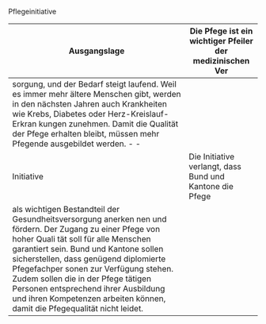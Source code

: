 Pflegeinitiative

| Ausgangslage                                                                                                                                                                                                                                                                                                                                                                                                                                                                                                                                                                                 | Die Pfege ist ein wichtiger Pfeiler der medizinischen Ver   |
|----------------------------------------------------------------------------------------------------------------------------------------------------------------------------------------------------------------------------------------------------------------------------------------------------------------------------------------------------------------------------------------------------------------------------------------------------------------------------------------------------------------------------------------------------------------------------------------------|-------------------------------------------------------------|
| sorgung, und der Bedarf steigt laufend. Weil es immer mehr  ältere Menschen gibt, werden in den nächsten Jahren auch  Krankheiten wie Krebs, Diabetes oder Herz-Kreislauf-Erkran kungen zunehmen. Damit die Qualität der Pfege erhalten  bleibt, müssen mehr Pfegende ausgebildet werden. -  -                                                                                                                                                                                                                                                                                               |                                                             |
| Initiative                                                                                                                                                                                                                                                                                                                                                                                                                                                                                                                                                                                   | Die Initiative verlangt, dass Bund und Kantone die Pfege    |
| als wichtigen Bestandteil der Gesundheitsversorgung anerken nen und fördern. Der Zugang zu einer Pfege von hoher Quali tät soll für alle Menschen garantiert sein. Bund und Kantone  sollen sicherstellen, dass genügend diplomierte Pfegefachper sonen zur Verfügung stehen. Zudem sollen die in der Pfege  tätigen Personen entsprechend ihrer Ausbildung und ihren  Kompetenzen arbeiten können, damit die Pfegequalität nicht  leidet.